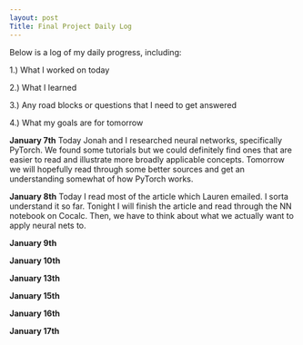 ```yaml
---
layout: post
Title: Final Project Daily Log
---
```


Below is a log of my daily progress, including:

1.) What I worked on today

2.) What I learned

3.) Any road blocks or questions that I need to get answered

4.) What my goals are for tomorrow

**January 7th**
Today Jonah and I researched neural networks, specifically PyTorch. We found some tutorials but we could definitely find ones that are easier to read and illustrate more broadly applicable concepts. Tomorrow we will hopefully read through some better sources and get an understanding somewhat of how PyTorch works.

**January 8th**
Today I read most of the article which Lauren emailed. I sorta understand it so far. Tonight I will finish the article and read through the NN notebook on Cocalc. Then, we have to think about what we actually want to apply neural nets to.

**January 9th**

**January 10th**

**January 13th**

**January 15th**

**January 16th**

**January 17th**